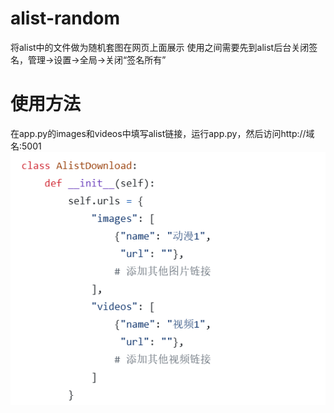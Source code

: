 # alist-random
将alist中的文件做为随机套图在网页上面展示
使用之间需要先到alist后台关闭签名，管理->设置->全局->关闭“签名所有” 

# 使用方法
在app.py的images和videos中填写alist链接，运行app.py，然后访问http://域名:5001
![](https://github.com/zhuzi6/alist-random/blob/main/image.png?raw=true)
